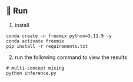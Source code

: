 

## 🚀 Run
1. install
```
conda create -n freemix python=3.11.9 -y
conda activate freemix
pip install -r requirements.txt
```

2. run the following command to view the results
```
# multi-concept mixing
python inference.py
```



